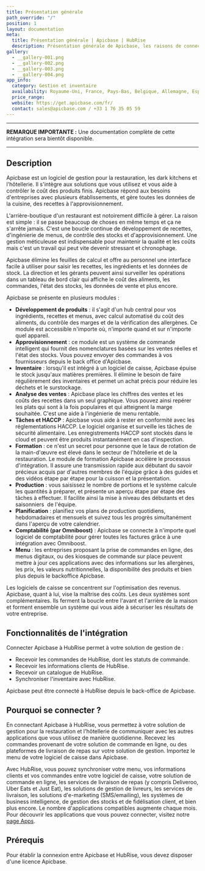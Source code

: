 ```yaml
---
title: Présentation générale
path_override: "/"
position: 1
layout: documentation
meta:
  title: Présentation générale | Apicbase | HubRise
  description: Présentation générale de Apicbase, les raisons de connecter votre logiciel de gestion à HubRise et les fonctionnalités de l'intégration avec HubRise.
gallery:
  - __gallery-001.png
  - __gallery-002.png
  - __gallery-003.png
  - __gallery-004.png
app_info:
  category: Gestion et inventaire
  availability: Royaume-Uni, France, Pays-Bas, Belgique, Allemagne, Espagne
  price_range:
  website: https://get.apicbase.com/fr/
  contact: sales@apicbase.com / +33 1 76 35 05 59
---
```


---

**REMARQUE IMPORTANTE :** Une documentation complète de cette intégration sera bientôt disponible.

---

## Description

Apicbase est un logiciel de gestion pour la restauration, les dark kitchens et l'hôtellerie. Il s'intègre aux solutions que vous utilisez et vous aide à contrôler le coût des produits finis. Apicbase répond aux besoins d'entreprises avec plusieurs établissements, et gère toutes les données de la cuisine, des recettes à l'approvisionnement.

L'arrière-boutique d'un restaurant est notoirement difficile à gérer. La raison est simple : il se passe beaucoup de choses en même temps et ça ne s'arrête jamais. C'est une boucle continue de développement de recettes, d'ingénierie de menus, de contrôle des stocks et d'approvisionnement. Une gestion méticuleuse est indispensable pour maintenir la qualité et les coûts mais c'est un travail qui peut vite devenir stressant et chronophage.

Apicbase élimine les feuilles de calcul et offre au personnel une interface facile à utiliser pour saisir les recettes, les ingrédients et les données de stock. La direction et les gérants peuvent ainsi surveiller les opérations dans un tableau de bord clair qui affiche le coût des aliments, les commandes, l'état des stocks, les données de vente et plus encore.

Apicbase se présente en plusieurs modules :

- **Développement de produits** : il s'agit d'un hub central pour vos ingrédients, recettes et menus, avec calcul automatisé du coût des aliments, du contrôle des marges et de la vérification des allergènes. Ce module est accessible n'importe où, n'importe quand et sur n'importe quel appareil.
- **Approvisionnement** : ce module est un système de commande intelligent qui fournit des nomenclatures basées sur les ventes réelles et l'état des stocks. Vous pouvez envoyer des commandes à vos fournisseurs depuis le back office d'Apicbase.
- **Inventaire** : lorsqu'il est intégré à un logiciel de caisse, Apicbase épuise le stock jusqu'aux matières premières. Il élimine le besoin de faire régulièrement des inventaires et permet un achat précis pour réduire les déchets et le surstockage.
- **Analyse des ventes** : Apicbase place les chiffres des ventes et les coûts des recettes dans un seul graphique. Vous pouvez ainsi repérer les plats qui sont à la fois populaires et qui atteignent la marge souhaitée. C'est une aide à l'ingénierie de menu rentable.
- **Tâches et HACCP** : Apicbase vous aide à rester en conformité avec les réglementations HACCP. Le logiciel organise et surveille les tâches de sécurité alimentaire. Les enregistrements HACCP sont stockés dans le cloud et peuvent être produits instantanément en cas d'inspection.
- **Formation** : ce n'est un secret pour personne que le taux de rotation de la main-d'œuvre est élevé dans le secteur de l'hôtellerie et de la restauration. Le module de formation Apicbase accélère le processus d'intégration. Il assure une transmission rapide aux débutant du savoir précieux acquis par d'autres membres de l'équipe grâce à des guides et des vidéos étape par étape pour la cuisson et la présentation.
- **Production** : vous saisissez le nombre de portions et le système calcule les quantités à préparer, et présente un aperçu étape par étape des tâches à effectuer. Il facilite ainsi la mise à niveau des débutants et des saisonniers  de l'équipe.
- **Planification** : planifiez vos plans de production quotidiens, hebdomadaires et mensuels et suivez tous les progrès simultanément dans l'aperçu de votre calendrier.
- **Comptabilité (par Omniboost)** : Apicbase se connecte à n'importe quel logiciel de comptabilité pour gérer toutes les factures grâce à une intégration avec Omniboost.
- **Menu** : les entreprises proposant la prise de commandes en ligne, des menus digitaux, ou des kiosques de commande sur place peuvent mettre à jour ces applications avec des informations sur les allergènes, les prix, les valeurs nutritionnelles, la disponibilité des produits et bien plus depuis le backoffice Apicbase.

Les logiciels de caisse se concentrent sur l'optimisation des revenus. Apicbase, quant à lui, vise la maîtrise des coûts. Les deux systèmes sont complémentaires. Ils ferment la boucle entre l'avant et l'arrière de la maison et forment ensemble un système qui vous aide à sécuriser les résultats de votre entreprise.

## Fonctionnalités de l'intégration

Connecter Apicbase à HubRise permet à votre solution de gestion de :

- Recevoir les commandes de HubRise, dont les statuts de commande.
- Recevoir les informations clients de HubRise.
- Recevoir un catalogue de HubRise.
- Synchroniser l'inventaire avec HubRise.

Apicbase peut être connecté à HubRise depuis le back-office de Apicbase.

## Pourquoi se connecter ?

En connectant Apicbase à HubRise, vous permettez à votre solution de gestion pour la restauration et l'hôtellerie de communiquer avec les autres applications que vous utilisez de manière quotidienne. Recevez les commandes provenant de votre solution de commande en ligne, ou des plateformes de livraison de repas sur votre solution de gestion. Importez le menu de votre logiciel de caisse dans Apicbase.

Avec HubRise, vous pouvez synchroniser votre menu, vos informations clients et vos commandes entre votre logiciel de caisse, votre solution de commande en ligne, les services de livraison de repas (y compris Deliveroo, Uber Eats et Just Eat), les solutions de gestion de livreurs, les services de livraison, les solutions d'e-marketing (SMS/emailing), les systèmes de business intelligence, de gestion des stocks et de fidélisation client, et bien plus encore. Le nombre d'applications compatibles augmente chaque mois. Pour découvrir les applications que vous pouvez connecter, visitez notre [page Apps](/apps).

## Prérequis

Pour établir la connexion entre Apicbase et HubRise, vous devez disposer d'une licence Apicbase.
